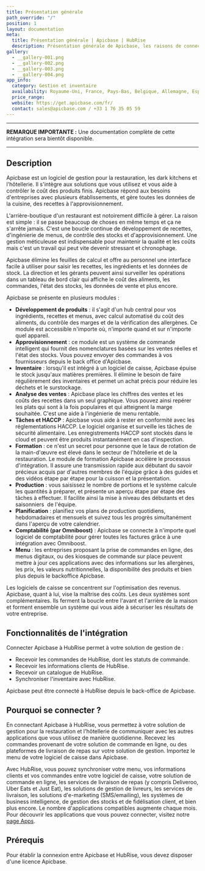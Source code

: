 ```yaml
---
title: Présentation générale
path_override: "/"
position: 1
layout: documentation
meta:
  title: Présentation générale | Apicbase | HubRise
  description: Présentation générale de Apicbase, les raisons de connecter votre logiciel de gestion à HubRise et les fonctionnalités de l'intégration avec HubRise.
gallery:
  - __gallery-001.png
  - __gallery-002.png
  - __gallery-003.png
  - __gallery-004.png
app_info:
  category: Gestion et inventaire
  availability: Royaume-Uni, France, Pays-Bas, Belgique, Allemagne, Espagne
  price_range:
  website: https://get.apicbase.com/fr/
  contact: sales@apicbase.com / +33 1 76 35 05 59
---
```


---

**REMARQUE IMPORTANTE :** Une documentation complète de cette intégration sera bientôt disponible.

---

## Description

Apicbase est un logiciel de gestion pour la restauration, les dark kitchens et l'hôtellerie. Il s'intègre aux solutions que vous utilisez et vous aide à contrôler le coût des produits finis. Apicbase répond aux besoins d'entreprises avec plusieurs établissements, et gère toutes les données de la cuisine, des recettes à l'approvisionnement.

L'arrière-boutique d'un restaurant est notoirement difficile à gérer. La raison est simple : il se passe beaucoup de choses en même temps et ça ne s'arrête jamais. C'est une boucle continue de développement de recettes, d'ingénierie de menus, de contrôle des stocks et d'approvisionnement. Une gestion méticuleuse est indispensable pour maintenir la qualité et les coûts mais c'est un travail qui peut vite devenir stressant et chronophage.

Apicbase élimine les feuilles de calcul et offre au personnel une interface facile à utiliser pour saisir les recettes, les ingrédients et les données de stock. La direction et les gérants peuvent ainsi surveiller les opérations dans un tableau de bord clair qui affiche le coût des aliments, les commandes, l'état des stocks, les données de vente et plus encore.

Apicbase se présente en plusieurs modules :

- **Développement de produits** : il s'agit d'un hub central pour vos ingrédients, recettes et menus, avec calcul automatisé du coût des aliments, du contrôle des marges et de la vérification des allergènes. Ce module est accessible n'importe où, n'importe quand et sur n'importe quel appareil.
- **Approvisionnement** : ce module est un système de commande intelligent qui fournit des nomenclatures basées sur les ventes réelles et l'état des stocks. Vous pouvez envoyer des commandes à vos fournisseurs depuis le back office d'Apicbase.
- **Inventaire** : lorsqu'il est intégré à un logiciel de caisse, Apicbase épuise le stock jusqu'aux matières premières. Il élimine le besoin de faire régulièrement des inventaires et permet un achat précis pour réduire les déchets et le surstockage.
- **Analyse des ventes** : Apicbase place les chiffres des ventes et les coûts des recettes dans un seul graphique. Vous pouvez ainsi repérer les plats qui sont à la fois populaires et qui atteignent la marge souhaitée. C'est une aide à l'ingénierie de menu rentable.
- **Tâches et HACCP** : Apicbase vous aide à rester en conformité avec les réglementations HACCP. Le logiciel organise et surveille les tâches de sécurité alimentaire. Les enregistrements HACCP sont stockés dans le cloud et peuvent être produits instantanément en cas d'inspection.
- **Formation** : ce n'est un secret pour personne que le taux de rotation de la main-d'œuvre est élevé dans le secteur de l'hôtellerie et de la restauration. Le module de formation Apicbase accélère le processus d'intégration. Il assure une transmission rapide aux débutant du savoir précieux acquis par d'autres membres de l'équipe grâce à des guides et des vidéos étape par étape pour la cuisson et la présentation.
- **Production** : vous saisissez le nombre de portions et le système calcule les quantités à préparer, et présente un aperçu étape par étape des tâches à effectuer. Il facilite ainsi la mise à niveau des débutants et des saisonniers  de l'équipe.
- **Planification** : planifiez vos plans de production quotidiens, hebdomadaires et mensuels et suivez tous les progrès simultanément dans l'aperçu de votre calendrier.
- **Comptabilité (par Omniboost)** : Apicbase se connecte à n'importe quel logiciel de comptabilité pour gérer toutes les factures grâce à une intégration avec Omniboost.
- **Menu** : les entreprises proposant la prise de commandes en ligne, des menus digitaux, ou des kiosques de commande sur place peuvent mettre à jour ces applications avec des informations sur les allergènes, les prix, les valeurs nutritionnelles, la disponibilité des produits et bien plus depuis le backoffice Apicbase.

Les logiciels de caisse se concentrent sur l'optimisation des revenus. Apicbase, quant à lui, vise la maîtrise des coûts. Les deux systèmes sont complémentaires. Ils ferment la boucle entre l'avant et l'arrière de la maison et forment ensemble un système qui vous aide à sécuriser les résultats de votre entreprise.

## Fonctionnalités de l'intégration

Connecter Apicbase à HubRise permet à votre solution de gestion de :

- Recevoir les commandes de HubRise, dont les statuts de commande.
- Recevoir les informations clients de HubRise.
- Recevoir un catalogue de HubRise.
- Synchroniser l'inventaire avec HubRise.

Apicbase peut être connecté à HubRise depuis le back-office de Apicbase.

## Pourquoi se connecter ?

En connectant Apicbase à HubRise, vous permettez à votre solution de gestion pour la restauration et l'hôtellerie de communiquer avec les autres applications que vous utilisez de manière quotidienne. Recevez les commandes provenant de votre solution de commande en ligne, ou des plateformes de livraison de repas sur votre solution de gestion. Importez le menu de votre logiciel de caisse dans Apicbase.

Avec HubRise, vous pouvez synchroniser votre menu, vos informations clients et vos commandes entre votre logiciel de caisse, votre solution de commande en ligne, les services de livraison de repas (y compris Deliveroo, Uber Eats et Just Eat), les solutions de gestion de livreurs, les services de livraison, les solutions d'e-marketing (SMS/emailing), les systèmes de business intelligence, de gestion des stocks et de fidélisation client, et bien plus encore. Le nombre d'applications compatibles augmente chaque mois. Pour découvrir les applications que vous pouvez connecter, visitez notre [page Apps](/apps).

## Prérequis

Pour établir la connexion entre Apicbase et HubRise, vous devez disposer d'une licence Apicbase.
